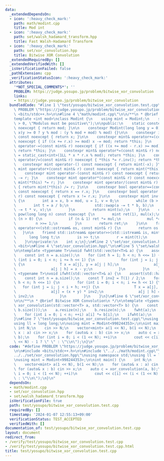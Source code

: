 ```yaml
---
data:
  _extendedDependsOn:
  - icon: ':heavy_check_mark:'
    path: math/modint.cpp
    title: Mod int
  - icon: ':heavy_check_mark:'
    path: set/walsh_hadamard_transform.hpp
    title: Fast Walsh-Hadamard Transform
  - icon: ':heavy_check_mark:'
    path: set/xor_convolution.hpp
    title: Bitwise XOR Convolution
  _extendedRequiredBy: []
  _extendedVerifiedWith: []
  _isVerificationFailed: false
  _pathExtension: cpp
  _verificationStatusIcon: ':heavy_check_mark:'
  attributes:
    '*NOT_SPECIAL_COMMENTS*': ''
    PROBLEM: https://judge.yosupo.jp/problem/bitwise_xor_convolution
    links:
    - https://judge.yosupo.jp/problem/bitwise_xor_convolution
  bundledCode: "#line 1 \"test/yosupo/bitwise_xor_convolution.test.cpp\"\n#define\
    \ PROBLEM \"https://judge.yosupo.jp/problem/bitwise_xor_convolution\"\n\n#include\
    \ <bits/stdc++.h>\n\n#line 4 \"math/modint.cpp\"\n\n/**\n * @brief Mod int\n */\n\
    template <int mod>\nclass Modint {\n    using mint = Modint;\n    static_assert(mod\
    \ > 0, \"Modulus must be positive\");\n\npublic:\n    static constexpr int get_mod()\
    \ noexcept { return mod; }\n\n    constexpr Modint(long long y = 0) noexcept :\
    \ x(y >= 0 ? y % mod : (y % mod + mod) % mod) {}\n\n    constexpr int value()\
    \ const noexcept { return x; }\n\n    constexpr mint& operator+=(const mint& r)\
    \ noexcept { if ((x += r.x) >= mod) x -= mod; return *this; }\n    constexpr mint&\
    \ operator-=(const mint& r) noexcept { if ((x += mod - r.x) >= mod) x -= mod;\
    \ return *this; }\n    constexpr mint& operator*=(const mint& r) noexcept { x\
    \ = static_cast<int>(1LL * x * r.x % mod); return *this; }\n    constexpr mint&\
    \ operator/=(const mint& r) noexcept { *this *= r.inv(); return *this; }\n\n \
    \   constexpr mint operator-() const noexcept { return mint(-x); }\n\n    constexpr\
    \ mint operator+(const mint& r) const noexcept { return mint(*this) += r; }\n\
    \    constexpr mint operator-(const mint& r) const noexcept { return mint(*this)\
    \ -= r; }\n    constexpr mint operator*(const mint& r) const noexcept { return\
    \ mint(*this) *= r; }\n    constexpr mint operator/(const mint& r) const noexcept\
    \ { return mint(*this) /= r; }\n\n    constexpr bool operator==(const mint& r)\
    \ const noexcept { return x == r.x; }\n    constexpr bool operator!=(const mint&\
    \ r) const noexcept { return x != r.x; }\n\n    constexpr mint inv() const noexcept\
    \ {\n        int a = x, b = mod, u = 1, v = 0;\n        while (b > 0) {\n    \
    \        int t = a / b;\n            std::swap(a -= t * b, b);\n            std::swap(u\
    \ -= t * v, v);\n        }\n        return mint(u);\n    }\n\n    constexpr mint\
    \ pow(long long n) const noexcept {\n        mint ret(1), mul(x);\n        while\
    \ (n > 0) {\n            if (n & 1) ret *= mul;\n            mul *= mul;\n   \
    \         n >>= 1;\n        }\n        return ret;\n    }\n\n    friend std::ostream&\
    \ operator<<(std::ostream& os, const mint& r) {\n        return os << r.x;\n \
    \   }\n\n    friend std::istream& operator>>(std::istream& is, mint& r) {\n  \
    \      long long t;\n        is >> t;\n        r = mint(t);\n        return is;\n\
    \    }\n\nprivate:\n    int x;\n};\n#line 2 \"set/xor_convolution.hpp\"\n#include\
    \ <bit>\n#line 4 \"set/xor_convolution.hpp\"\n\n#line 5 \"set/walsh_hadamard_transform.hpp\"\
    \n\ntemplate <typename T>\nvoid fwht(std::vector<T>& a) {\n    assert(std::has_single_bit(a.size()));\n\
    \    const int n = a.size();\n    for (int h = 1; h < n; h <<= 1) {\n        for\
    \ (int i = 0; i < n; i += h << 1) {\n            for (int j = i; j < i + h; ++j)\
    \ {\n                T x = a[j], y = a[j | h];\n                a[j] = x + y;\n\
    \                a[j | h] = x - y;\n            }\n        }\n    }\n}\n\ntemplate\
    \ <typename T>\nvoid ifwht(std::vector<T>& a) {\n    assert(std::has_single_bit(a.size()));\n\
    \    const int n = a.size();\n    const T inv2 = T(1) / 2;\n    for (int h = 1;\
    \ h < n; h <<= 1) {\n        for (int i = 0; i < n; i += h << 1) {\n         \
    \   for (int j = i; j < i + h; ++j) {\n                T x = a[j], y = a[j | h];\n\
    \                a[j] = (x + y) * inv2;\n                a[j | h] = (x - y) *\
    \ inv2;\n            }\n        }\n    }\n}\n#line 6 \"set/xor_convolution.hpp\"\
    \n\n/**\n * @brief Bitwise XOR Convolution\n */\n\ntemplate <typename T>\nstd::vector<T>\
    \ xor_convolution(std::vector<T> a, std::vector<T> b) {\n    const int n = std::bit_ceil(std::max(a.size(),\
    \ b.size()));\n    a.resize(n);\n    b.resize(n);\n    fwht(a);\n    fwht(b);\n\
    \    for (int i = 0; i < n; ++i) a[i] *= b[i];\n    ifwht(a);\n    return a;\n\
    }\n#line 7 \"test/yosupo/bitwise_xor_convolution.test.cpp\"\nusing namespace std;\n\
    using ll = long long;\n\nusing mint = Modint<998244353>;\n\nint main() {\n   \
    \ int N;\n    cin >> N;\n    vector<mint> a(1 << N), b(1 << N);\n    for (auto&\
    \ x : a) cin >> x;\n    for (auto& x : b) cin >> x;\n    auto c = xor_convolution(a,\
    \ b);\n    for (int i = 0; i < (1 << N); ++i)\n        cout << c[i] << (i < (1\
    \ << N) - 1 ? \" \" : \"\\n\");\n}\n"
  code: "#define PROBLEM \"https://judge.yosupo.jp/problem/bitwise_xor_convolution\"\
    \n\n#include <bits/stdc++.h>\n\n#include \"../../math/modint.cpp\"\n#include \"\
    ../../set/xor_convolution.hpp\"\nusing namespace std;\nusing ll = long long;\n\
    \nusing mint = Modint<998244353>;\n\nint main() {\n    int N;\n    cin >> N;\n\
    \    vector<mint> a(1 << N), b(1 << N);\n    for (auto& x : a) cin >> x;\n   \
    \ for (auto& x : b) cin >> x;\n    auto c = xor_convolution(a, b);\n    for (int\
    \ i = 0; i < (1 << N); ++i)\n        cout << c[i] << (i < (1 << N) - 1 ? \" \"\
    \ : \"\\n\");\n}\n"
  dependsOn:
  - math/modint.cpp
  - set/xor_convolution.hpp
  - set/walsh_hadamard_transform.hpp
  isVerificationFile: true
  path: test/yosupo/bitwise_xor_convolution.test.cpp
  requiredBy: []
  timestamp: '2024-01-07 12:55:13+09:00'
  verificationStatus: TEST_ACCEPTED
  verifiedWith: []
documentation_of: test/yosupo/bitwise_xor_convolution.test.cpp
layout: document
redirect_from:
- /verify/test/yosupo/bitwise_xor_convolution.test.cpp
- /verify/test/yosupo/bitwise_xor_convolution.test.cpp.html
title: test/yosupo/bitwise_xor_convolution.test.cpp
---
```

